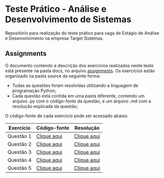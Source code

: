 # Teste Prático - Análise e Desenvolvimento de Sistemas

Repositório para realização do teste prático para vaga de Estágio de Análise e Desenvolvimento na empresa Target Sistemas.

## Assignments

O documento contendo a descrição dos exercícios realizados neste teste está presente na pasta docs, no arquivo [assignments](docs/assignments.md). Os exercícios estão organizado na pasta source da seguinte forma:

* Todas as questões foram resolvidas utilizando a linguagem de programação Python;
* Cada questão está contida em uma pasta diferente, contendo um arquivo .py com o código-fonte da questão, e um arquivo .md com a resolução explicada da questão;

O código-fonte de cada exercício pode ser acessado abaixo:

Exercício |                   Código-fonte                        |                         Resolução
----------|-------------------------------------------------------|------------------------------------------------------
Questão 1 | [Clique aqui](/answers/assignment%201/assignment1.py) | [Clique aqui](/answers/assignment%201/assignment1.md)
Questão 2 | [Clique aqui]() | [Clique aqui]()
Questão 3 | [Clique aqui]() | [Clique aqui]()
Questão 4 | [Clique aqui]() | [Clique aqui]()
Questão 5 | [Clique aqui]() | [Clique aqui]()